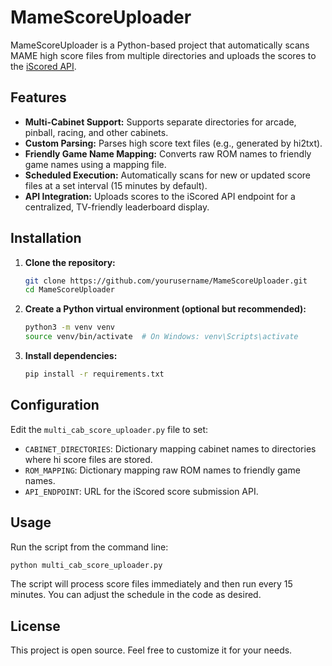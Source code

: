 # MameScoreUploader

MameScoreUploader is a Python-based project that automatically scans MAME high score files from multiple directories and uploads the scores to the [iScored API](https://iscored.info/api/).

## Features

- **Multi-Cabinet Support:** Supports separate directories for arcade, pinball, racing, and other cabinets.
- **Custom Parsing:** Parses high score text files (e.g., generated by hi2txt).
- **Friendly Game Name Mapping:** Converts raw ROM names to friendly game names using a mapping file.
- **Scheduled Execution:** Automatically scans for new or updated score files at a set interval (15 minutes by default).
- **API Integration:** Uploads scores to the iScored API endpoint for a centralized, TV-friendly leaderboard display.

## Installation

1. **Clone the repository:**

   ```bash
   git clone https://github.com/yourusername/MameScoreUploader.git
   cd MameScoreUploader
   ```

2. **Create a Python virtual environment (optional but recommended):**

   ```bash
   python3 -m venv venv
   source venv/bin/activate  # On Windows: venv\Scripts\activate
   ```

3. **Install dependencies:**

   ```bash
   pip install -r requirements.txt
   ```

## Configuration

Edit the `multi_cab_score_uploader.py` file to set:

- `CABINET_DIRECTORIES`: Dictionary mapping cabinet names to directories where hi score files are stored.
- `ROM_MAPPING`: Dictionary mapping raw ROM names to friendly game names.
- `API_ENDPOINT`: URL for the iScored score submission API.

## Usage

Run the script from the command line:

```bash
python multi_cab_score_uploader.py
```

The script will process score files immediately and then run every 15 minutes. You can adjust the schedule in the code as desired.

## License

This project is open source. Feel free to customize it for your needs.
